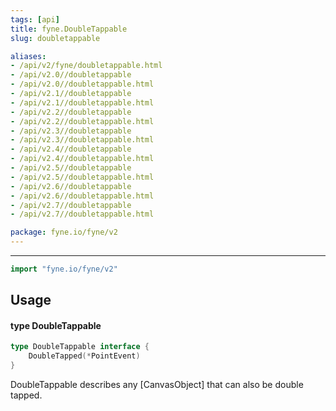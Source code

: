 ```yaml
---
tags: [api]
title: fyne.DoubleTappable
slug: doubletappable

aliases:
- /api/v2/fyne/doubletappable.html
- /api/v2.0//doubletappable
- /api/v2.0//doubletappable.html
- /api/v2.1//doubletappable
- /api/v2.1//doubletappable.html
- /api/v2.2//doubletappable
- /api/v2.2//doubletappable.html
- /api/v2.3//doubletappable
- /api/v2.3//doubletappable.html
- /api/v2.4//doubletappable
- /api/v2.4//doubletappable.html
- /api/v2.5//doubletappable
- /api/v2.5//doubletappable.html
- /api/v2.6//doubletappable
- /api/v2.6//doubletappable.html
- /api/v2.7//doubletappable
- /api/v2.7//doubletappable.html

package: fyne.io/fyne/v2
---
```



---
```go
import "fyne.io/fyne/v2"
```

## Usage

#### type DoubleTappable

```go
type DoubleTappable interface {
	DoubleTapped(*PointEvent)
}
```

DoubleTappable describes any [CanvasObject] that can also be double tapped.
